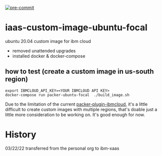 [![pre-commit](https://github.com/ibm-xaas/iaas-custom-image-ubuntu-focal/actions/workflows/pre-commit.yaml/badge.svg?branch=main)](https://github.com/ibm-xaas/iaas-custom-image-ubuntu-focal/actions/workflows/pre-commit.yaml)
# iaas-custom-image-ubuntu-focal
ubuntu 20.04 custom image for ibm cloud
- removed unattended upgrades
- installed docker & docker-compose

## how to test (create a custom image in us-south region)
```
export IBMCLOUD_API_KEY=<YOUR IBMCLOUD API KEY>
docker-compose run packer-ubuntu-focal  ./build_image.sh
```

Due to the limitation of the current [packer-plugin-ibmcloud](https://github.com/IBM/packer-plugin-ibmcloud), it's a little difficult to create custom images with multiple regions, that's doable just a little more consideration to be working on. It's good enough for now.

# History
03/22/22 transferred from the personal org to ibm-xaas

